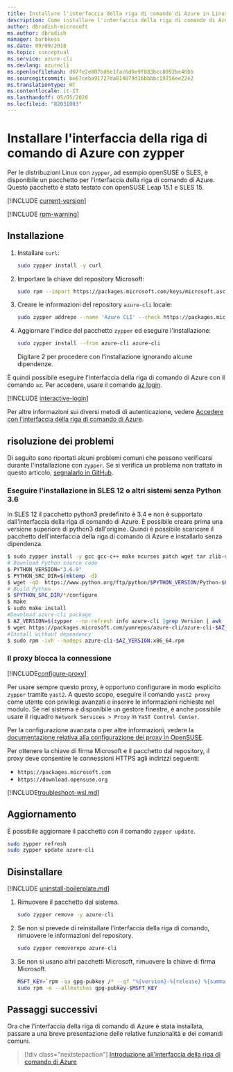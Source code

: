 ```yaml
---
title: Installare l'interfaccia della riga di comando di Azure in Linux con zypper
description: Come installare l'interfaccia della riga di comando di Azure con zypper
author: dbradish-microsoft
ms.author: dbradish
manager: barbkess
ms.date: 09/09/2018
ms.topic: conceptual
ms.service: azure-cli
ms.devlang: azurecli
ms.openlocfilehash: d07fe2e807bd6e1fac6d0e9f883bcc8092be46bb
ms.sourcegitcommit: be67ceba91727da014879d16bbbbc19756ee22e2
ms.translationtype: HT
ms.contentlocale: it-IT
ms.lasthandoff: 05/05/2020
ms.locfileid: "82031003"
---
```

# <a name="install-azure-cli-with-zypper"></a>Installare l'interfaccia della riga di comando di Azure con zypper

Per le distribuzioni Linux con `zypper`, ad esempio openSUSE o SLES, è disponibile un pacchetto per l'interfaccia della riga di comando di Azure. Questo pacchetto è stato testato con openSUSE Leap 15.1 e SLES 15.

[!INCLUDE [current-version](includes/current-version.md)]

[!INCLUDE [rpm-warning](includes/rpm-warning.md)]

## <a name="install"></a>Installazione

1. Installare `curl`:

   ```bash
   sudo zypper install -y curl
   ```

2. Importare la chiave del repository Microsoft:

   ```bash
   sudo rpm --import https://packages.microsoft.com/keys/microsoft.asc
   ```

3. Creare le informazioni del repository `azure-cli` locale:

   ```bash
   sudo zypper addrepo --name 'Azure CLI' --check https://packages.microsoft.com/yumrepos/azure-cli azure-cli
   ```

4. Aggiornare l'indice del pacchetto `zypper` ed eseguire l'installazione:

   ```bash
   sudo zypper install --from azure-cli azure-cli
   ```
   Digitare 2 per procedere con l'installazione ignorando alcune dipendenze.

È quindi possibile eseguire l'interfaccia della riga di comando di Azure con il comando `az`. Per accedere, usare il comando [az login](/cli/azure/reference-index#az-login).

[!INCLUDE [interactive-login](includes/interactive-login.md)]

Per altre informazioni sui diversi metodi di autenticazione, vedere [Accedere con l'interfaccia della riga di comando di Azure](authenticate-azure-cli.md).

## <a name="troubleshooting"></a>risoluzione dei problemi

Di seguito sono riportati alcuni problemi comuni che possono verificarsi durante l'installazione con `zypper`. Se si verifica un problema non trattato in questo articolo, [segnalarlo in GitHub](https://github.com/Azure/azure-cli/issues).

### <a name="install-on-sles-12-or-other-systems-without-python-36"></a>Eseguire l'installazione in SLES 12 o altri sistemi senza Python 3.6

In SLES 12 il pacchetto python3 predefinito è 3.4 e non è supportato dall'interfaccia della riga di comando di Azure. È possibile creare prima una versione superiore di python3 dall'origine. Quindi è possibile scaricare il pacchetto dell'interfaccia della riga di comando di Azure e installarlo senza dipendenza.
```bash
$ sudo zypper install -y gcc gcc-c++ make ncurses patch wget tar zlib-devel zlib openssl-devel
# Download Python source code
$ PYTHON_VERSION="3.6.9"
$ PYTHON_SRC_DIR=$(mktemp -d)
$ wget -qO- https://www.python.org/ftp/python/$PYTHON_VERSION/Python-$PYTHON_VERSION.tgz | tar -xz -C "$PYTHON_SRC_DIR"
# Build Python
$ $PYTHON_SRC_DIR/*/configure
$ make
$ sudo make install
#Download azure-cli package 
$ AZ_VERSION=$(zypper --no-refresh info azure-cli |grep Version | awk -F': ' '{print $2}' | awk '{$1=$1;print}')
$ wget https://packages.microsoft.com/yumrepos/azure-cli/azure-cli-$AZ_VERSION.x86_64.rpm
#Install without dependency
$ sudo rpm -ivh --nodeps azure-cli-$AZ_VERSION.x86_64.rpm
```

### <a name="proxy-blocks-connection"></a>Il proxy blocca la connessione

[!INCLUDE[configure-proxy](includes/configure-proxy.md)]

Per usare sempre questo proxy, è opportuno configurare in modo esplicito `zypper` tramite `yast2`. A questo scopo, eseguire il comando `yast2 proxy` come utente con privilegi avanzati e inserire le informazioni richieste nel modulo. Se nel sistema è disponibile un gestore finestre, è anche possibile usare il riquadro `Network Services > Proxy` in `YaST Control Center`.

Per la configurazione avanzata o per altre informazioni, vedere la [documentazione relativa alla configurazione dei proxy in OpenSUSE](https://www.suse.com/documentation/slms1/book_slms/data/sec_wy_config_updates_proxy.html).

Per ottenere la chiave di firma Microsoft e il pacchetto dal repository, il proxy deve consentire le connessioni HTTPS agli indirizzi seguenti:

* `https://packages.microsoft.com`
* `https://download.opensuse.org`

[!INCLUDE[troubleshoot-wsl.md](includes/troubleshoot-wsl.md)]

## <a name="update"></a>Aggiornamento

È possibile aggiornare il pacchetto con il comando `zypper update`.

```bash
sudo zypper refresh
sudo zypper update azure-cli
```

## <a name="uninstall"></a>Disinstallare

[!INCLUDE [uninstall-boilerplate.md](includes/uninstall-boilerplate.md)]

1. Rimuovere il pacchetto dal sistema.

    ```bash
    sudo zypper remove -y azure-cli
    ```

2. Se non si prevede di reinstallare l'interfaccia della riga di comando, rimuovere le informazioni del repository.

   ```bash
   sudo zypper removerepo azure-cli
   ```

3. Se non si usano altri pacchetti Microsoft, rimuovere la chiave di firma Microsoft.

   ```bash
   MSFT_KEY=`rpm -qa gpg-pubkey /* --qf "%{version}-%{release} %{summary}\n" | grep Microsoft | awk '{print $1}'`
   sudo rpm -e --allmatches gpg-pubkey-$MSFT_KEY
   ```

## <a name="next-steps"></a>Passaggi successivi

Ora che l'interfaccia della riga di comando di Azure è stata installata, passare a una breve presentazione delle relative funzionalità e dei comandi comuni.

> [!div class="nextstepaction"]
> [Introduzione all'interfaccia della riga di comando di Azure](get-started-with-azure-cli.md)
